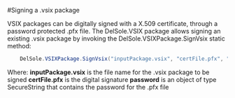 #Signing a .vsix package

VSIX packages can be digitally signed with a X.509 certificate, through a password protected .pfx file. The DelSole.VSIX package allows signing an existing .vsix package by invoking the DelSole.VSIXPackage.SignVsix static method:

```csharp
    DelSole.VSIXPackage.SignVsix("inputPackage.vsix", "certFile.pfx", "password");
```

Where:
**inputPackage.vsix** is the file name for the .vsix package to be signed
**certFile.pfx** is the digital signature
**password** is an object of type SecureString that contains the password for the .pfx file
